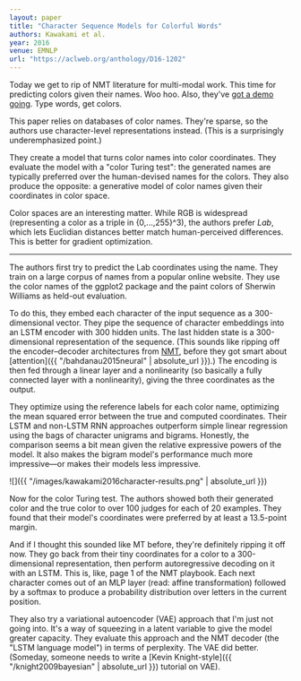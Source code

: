 ```yaml
---
layout: paper
title: "Character Sequence Models for Colorful Words"
authors: Kawakami et al.
year: 2016
venue: EMNLP
url: "https://aclweb.org/anthology/D16-1202"
---
```


Today we get to rip of NMT literature for multi-modal work. This time for predicting colors given their names. Woo hoo. Also, they've [got a demo going](http://colorlab.us). Type words, get colors. 

<!--more-->

This paper relies on databases of color names. They're sparse, so the authors use character-level representations instead. (This is a surprisingly underemphasized point.)

They create a model that turns color names into color coordinates. They evaluate the model with a "color Turing test": the generated names are typically preferred over the human-devised names for the colors. They also produce the opposite: a generative model of color names given their coordinates in color space.

Color spaces are an interesting matter. While RGB is widespread (representing a color as a triple in {0,...,255}^3), the authors prefer *Lab*, which lets Euclidian distances better match human-perceived differences. This is better for gradient optimization.

---

The authors first try to predict the Lab coordinates using the name. They train on a large corpus of names from a popular online website. They use the color names of the ggplot2 package and the paint colors of Sherwin Williams as held-out evaluation.

To do this, they embed each character of the input sequence as a 300-dimensional vector. They pipe the sequence of character embeddings into an LSTM encoder with 300 hidden units. The last hidden state is a 300-dimensional representation of the sequence. (This sounds like ripping off the encoder–decoder architectures from [NMT](https://en.wikipedia.org/wiki/Neural_machine_translation), before they got smart about [attention]({{ "/bahdanau2015neural" | absolute_url }}).) The encoding is then fed through a linear layer and a nonlinearity (so basically a fully connected layer with a nonlinearity), giving the three coordinates as the output.

They optimize using the reference labels for each color name, optimizing the mean squared error between the true and computed coordinates. Their LSTM and non-LSTM RNN approaches outperform simple linear regression using the bags of character unigrams and bigrams. Honestly, the comparison seems a bit mean given the relative expressive powers of the model. It also makes the bigram model's performance much more impressive—or makes their models less impressive.

![]({{ "/images/kawakami2016character-results.png" | absolute_url }})

Now for the color Turing test. The authors showed both their generated color and the true color to over 100 judges for each of 20 examples. They found that their model's coordinates were preferred by at least a 13.5-point margin.

And if I thought this sounded like MT before, they're definitely ripping it off now. They go back from their tiny coordinates for a color to a 300-dimensional representation, then perform autoregressive decoding on it with an LSTM. This is, like, page 1 of the NMT playbook. Each next character comes out of an MLP layer (read: affine transformation) followed by a softmax to produce a probability distribution over letters in the current position. 

They also try a variational autoencoder (VAE) approach that I'm just not going into. It's a way of squeezing in a latent variable to give the model greater capacity. They evaluate this approach and the NMT decoder (the "LSTM language model") in terms of perplexity. The VAE did better. (Someday, someone needs to write a [Kevin Knight-style]({{ "/knight2009bayesian" | absolute_url }}) tutorial on VAE).
